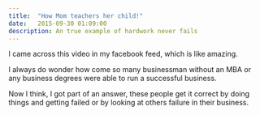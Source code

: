 ```yaml
---
title:  "How Mom teachers her child!"
date:   2015-09-30 01:09:00
description: An true example of hardwork never fails
---
```


<div class="fb-video" 
	data-href="https://www.facebook.com/OMGParadisePage/videos/882441295112294/" 
	data-width="800" 
	data-autoplay="true">
</div>


I came across this video in my facebook feed, which is like amazing.

I always do wonder how come so many businessman without an MBA or any business degrees were able to run a successful business.

Now I think, I got part of an answer, these people get it correct by doing things and getting failed or by looking at others failure in their business.


